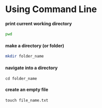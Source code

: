 # Using Command Line

#### print current working directory 
```bash
pwd
```

#### make a directory (or folder)
```bash
mkdir folder_name
```

#### navigate into a directory
```
cd folder_name
```

#### create an empty file
```
touch file_name.txt
```

 
